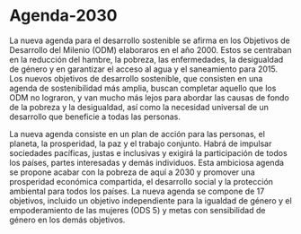 # Agenda-2030 
La nueva agenda para el desarrollo sostenible se afirma en los Objetivos de Desarrollo del Milenio (ODM) elaboraros en el año 2000. Estos se centraban en la reducción del hambre, la pobreza, las enfermedades, la desigualdad de género y en garantizar el acceso al agua y el saneamiento para 2015. Los nuevos objetivos de desarrollo sostenible, que consisten en una agenda de sostenibilidad más amplia, buscan completar aquello que los ODM no lograron, y van mucho más lejos para abordar las causas de fondo de la pobreza y la desigualdad, así como la necesidad universal de un desarrollo que beneficie a todas las personas.

La nueva agenda consiste en un plan de acción para las personas, el planeta, la prosperidad, la paz y el trabajo conjunto. Habrá de impulsar sociedades pacíficas, justas e inclusivas y exigirá la participación de todos los países, partes interesadas y demás individuos. Esta ambiciosa agenda se propone acabar con la pobreza de aquí a 2030 y promover una prosperidad económica compartida, el desarrollo social y la protección ambiental para todos los países. La nueva agenda se compone de 17 objetivos, incluido un objetivo independiente para la igualdad de género y el empoderamiento de las mujeres (ODS 5) y metas con sensibilidad de género en los demás objetivos.
